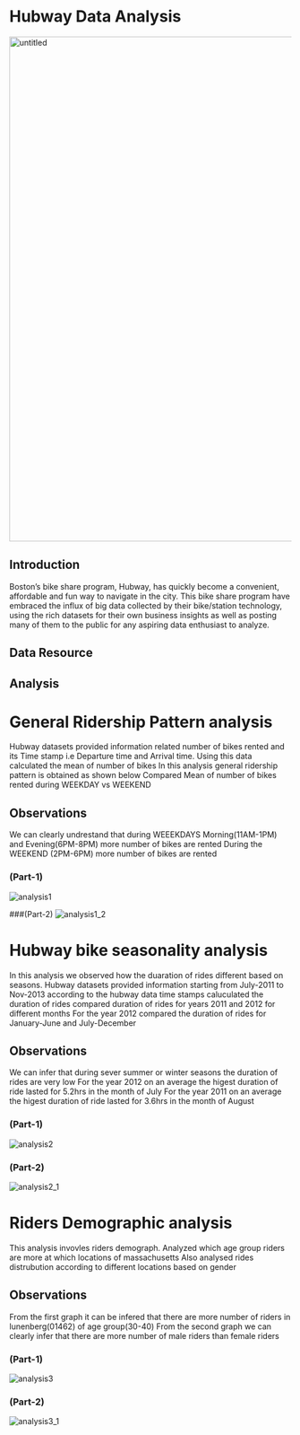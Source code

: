 # Hubway Data Analysis 

<img width="900" alt="untitled" src="https://cloud.githubusercontent.com/assets/25045759/25140509/9b4fe4d6-242e-11e7-8954-17c529616d10.png">

## Introduction
Boston’s bike share program, Hubway, has quickly become a convenient, affordable and fun way to navigate in the city. This bike share program have embraced the influx of big data collected by their bike/station technology, using the rich datasets for their own business insights as well as posting many of them to the public for any aspiring data enthusiast to analyze.
## Data Resource
## Analysis 

# General Ridership Pattern analysis

Hubway datasets provided information related number of bikes rented and its Time stamp i.e Departure time and Arrival time.
Using this data calculated the mean of number of bikes
In this analysis general ridership pattern is obtained as shown below
Compared Mean of number of bikes rented during WEEKDAY vs WEEKEND

## Observations
We can clearly undrestand that during WEEEKDAYS Morning(11AM-1PM) and Evening(6PM-8PM) more number of bikes are rented
During the WEEKEND (2PM-6PM) more number of bikes are rented

### (Part-1)
![analysis1](https://cloud.githubusercontent.com/assets/25045759/25202544/be8ab3e0-2523-11e7-980b-f9154b9300d0.png)

###(Part-2)
![analysis1_2](https://cloud.githubusercontent.com/assets/25045759/25202545/be8d3854-2523-11e7-9ee9-1e7b19eed072.png)


# Hubway bike seasonality analysis

In this analysis we observed how the duaration of rides different based on seasons.
Hubway datasets provided information starting from July-2011 to Nov-2013 according to the hubway data time stamps caluculated the duration of rides 
compared duration of rides for years 2011 and 2012 for different months
For the year 2012 compared the duration of rides for January-June and July-December

## Observations
We can infer that during sever summer or winter seasons the duration of rides are very low
For the year 2012 on an average the higest duration of ride lasted for 5.2hrs in the month of July
For the year 2011 on an average the higest duration of ride lasted for 3.6hrs in the month of August

### (Part-1)
![analysis2](https://cloud.githubusercontent.com/assets/25045759/25202547/be8e8484-2523-11e7-9725-fc2934f37b12.png)

### (Part-2)
![analysis2_1](https://cloud.githubusercontent.com/assets/25045759/25202546/be8d5bcc-2523-11e7-8b32-683b6a234047.png)


# Riders Demographic analysis

This analysis invovles riders demograph. 
Analyzed which age group riders are more at which locations of massachusetts
Also analysed rides distrubution according to different locations based on gender

## Observations
From the first graph it can be infered that there are more number of riders in lunenberg(01462) of age group(30-40)
From the second graph we can clearly infer that there are more number of male riders than female riders


### (Part-1)
![analysis3](https://cloud.githubusercontent.com/assets/25045759/25202548/be910fec-2523-11e7-9bdf-1f86ff7d5ef5.png)

### (Part-2)
![analysis3_1](https://cloud.githubusercontent.com/assets/25045759/25202549/be923494-2523-11e7-9ea6-c6b046b7f3b1.png)
